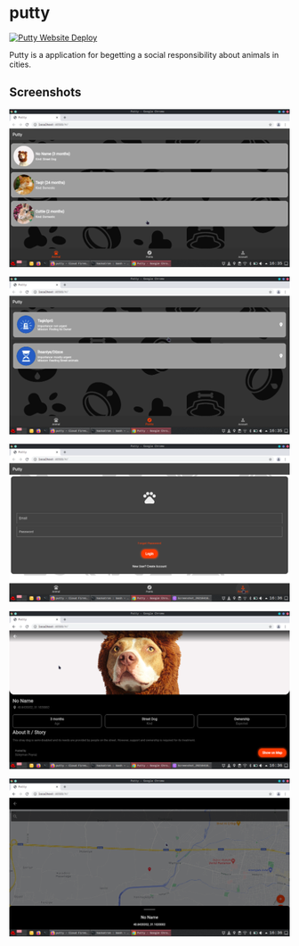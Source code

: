 # putty

[![Putty Website Deploy](https://github.com/Erguvan/hackatron/actions/workflows/deploy.yaml/badge.svg)](https://github.com/Erguvan/hackatron/actions/workflows/deploy.yaml)

Putty is a application for begetting a social responsibility about animals in cities.

## Screenshots

![](screenshots/Screenshot_20210418_163536.png)

![](screenshots/Screenshot_20210418_163553.png)

![](screenshots/Screenshot_20210418_163606.png)

![](screenshots/Screenshot_20210418_163635.png)

![](screenshots/Screenshot_20210418_163651.png)
